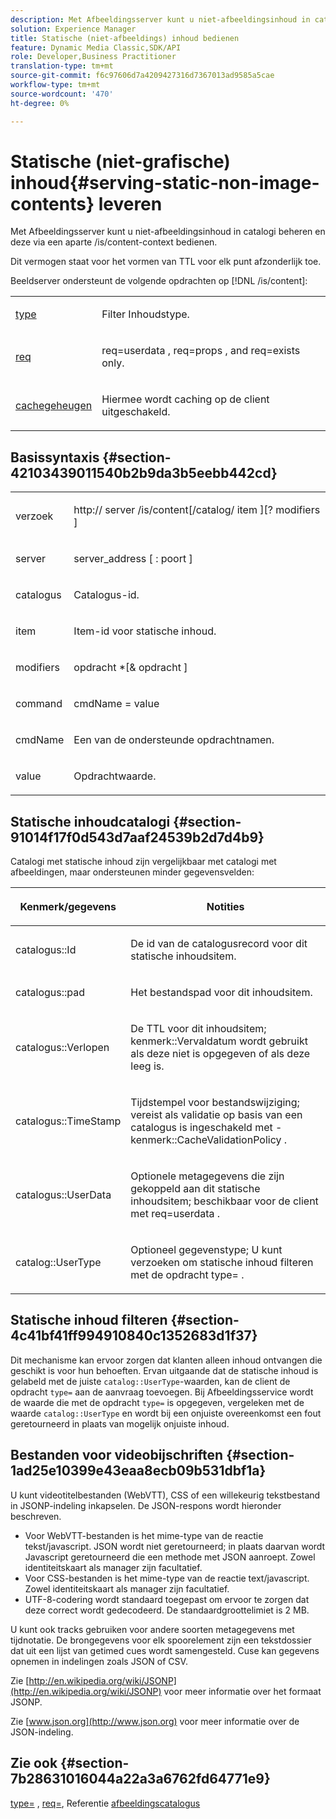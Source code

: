 ```yaml
---
description: Met Afbeeldingsserver kunt u niet-afbeeldingsinhoud in catalogi beheren en deze via een aparte /is/content-context bedienen.
solution: Experience Manager
title: Statische (niet-afbeeldings) inhoud bedienen
feature: Dynamic Media Classic,SDK/API
role: Developer,Business Practitioner
translation-type: tm+mt
source-git-commit: f6c97606d7a4209427316d7367013ad9585a5cae
workflow-type: tm+mt
source-wordcount: '470'
ht-degree: 0%

---
```



# Statische (niet-grafische) inhoud{#serving-static-non-image-contents} leveren

Met Afbeeldingsserver kunt u niet-afbeeldingsinhoud in catalogi beheren en deze via een aparte /is/content-context bedienen.

Dit vermogen staat voor het vormen van TTL voor elk punt afzonderlijk toe.

Beeldserver ondersteunt de volgende opdrachten op [!DNL /is/content]:

<table id="simpletable_8A3AB1D1D20F4B6CBE86767E94735980"> 
 <tr class="strow"> 
  <td class="stentry"> <p> <a href="../../is-api/http-ref/image-serving-api-ref/c-http-protocol-reference/c-command-reference/r-type.md#reference-89094fd1c50c444eb082cd266769cccb" format="dita" scope="local"> type  </a> </p> </td> 
  <td class="stentry"> <p>Filter Inhoudstype. </p> </td> 
 </tr> 
 <tr class="strow"> 
  <td class="stentry"> <p> <a href="../../is-api/http-ref/image-serving-api-ref/c-http-protocol-reference/c-command-reference/r-req/r-req.md#reference-907cdb4a97034db7ad94695f25552e76" format="dita" scope="local"> req  </a> </p> </td> 
  <td class="stentry"> <p> <span class="codeph"> req=userdata  </span>,  <span class="codeph"> req=props  </span>, and  <span class="codeph"> req=exists  </span> only. </p> </td> 
 </tr> 
 <tr class="strow"> 
  <td class="stentry"> <p> <a href="../../is-api/http-ref/image-serving-api-ref/c-http-protocol-reference/c-command-reference/r-is-http-cache.md#reference-168189bee4ce4d1189d427891f22be2e" format="dita" scope="local"> cachegeheugen  </a> </p> </td> 
  <td class="stentry"> <p>Hiermee wordt caching op de client uitgeschakeld. </p> </td> 
 </tr> 
</table>

## Basissyntaxis {#section-42103439011540b2b9da3b5eebb442cd}

<table id="simpletable_2F039A5BFA2C4E22B014F42ECBCDA0A2"> 
 <tr class="strow"> 
  <td class="stentry"> <p> <span class="codeph"> <span class="varname"> verzoek  </span> </span> </p> </td> 
  <td class="stentry"> <p> <span class="codeph"> <span class="filepath"> http://  <span class="varname"> server  </span>/is/content[/catalog/ <span class="varname"> item  </span>][? <span class="varname"> modifiers  </span>]  </span> </span> </p> </td> 
 </tr> 
 <tr class="strow"> 
  <td class="stentry"> <p> <span class="codeph"> <span class="varname"> server  </span> </span> </p> </td> 
  <td class="stentry"> <p> <span class="codeph"> <span class="varname"> server_address  </span>[ :  <span class="varname"> poort  </span>]  </span> </p> </td> 
 </tr> 
 <tr class="strow"> 
  <td class="stentry"> <p> <span class="codeph"> <span class="varname"> catalogus  </span> </span> </p> </td> 
  <td class="stentry"> <p>Catalogus-id. </p> </td> 
 </tr> 
 <tr class="strow"> 
  <td class="stentry"> <p> <span class="codeph"> <span class="varname"> item  </span> </span> </p> </td> 
  <td class="stentry"> <p>Item-id voor statische inhoud. </p> </td> 
 </tr> 
 <tr class="strow"> 
  <td class="stentry"> <p> <span class="codeph"> <span class="varname"> modifiers  </span> </span> </p> </td> 
  <td class="stentry"> <p> <span class="codeph"> <span class="varname"> opdracht  </span>*[&amp;  <span class="varname"> opdracht  </span>]  </span> </p> </td> 
 </tr> 
 <tr class="strow"> 
  <td class="stentry"> <p> <span class="codeph"> <span class="varname"> command  </span> </span> </p> </td> 
  <td class="stentry"> <p> <span class="codeph"> <span class="varname"> cmdName  </span>=  <span class="varname"> value  </span> </span> </p> </td> 
 </tr> 
 <tr class="strow"> 
  <td class="stentry"> <p> <span class="codeph"> <span class="varname"> cmdName  </span> </span> </p> </td> 
  <td class="stentry"> <p>Een van de ondersteunde opdrachtnamen. </p> </td> 
 </tr> 
 <tr class="strow"> 
  <td class="stentry"> <p> <span class="codeph"> <span class="varname"> value  </span> </span> </p> </td> 
  <td class="stentry"> <p>Opdrachtwaarde. </p> </td> 
 </tr> 
</table>

## Statische inhoudcatalogi {#section-91014f17f0d543d7aaf24539b2d7d4b9}

Catalogi met statische inhoud zijn vergelijkbaar met catalogi met afbeeldingen, maar ondersteunen minder gegevensvelden:

<table id="table_71A565DF5EC94913AD35CB13B0C7A27D"> 
 <thead> 
  <tr> 
   <th colname="col1" class="entry"> <p>Kenmerk/gegevens </p> </th> 
   <th colname="col2" class="entry"> <p>Notities </p> </th> 
  </tr> 
 </thead>
 <tbody> 
  <tr> 
   <td colname="col1"> <p> <span class="codeph"> catalogus::Id  </span> </p> </td> 
   <td colname="col2"> <p>De id van de catalogusrecord voor dit statische inhoudsitem. </p> </td> 
  </tr> 
  <tr> 
   <td colname="col1"> <p> <span class="codeph"> catalogus::pad  </span> </p> </td> 
   <td colname="col2"> <p>Het bestandspad voor dit inhoudsitem. </p> </td> 
  </tr> 
  <tr> 
   <td colname="col1"> <p> <span class="codeph"> catalogus::Verlopen  </span> </p> </td> 
   <td colname="col2"> <p>De TTL voor dit inhoudsitem; <span class="codeph"> kenmerk::Vervaldatum </span> wordt gebruikt als deze niet is opgegeven of als deze leeg is. </p> </td> 
  </tr> 
  <tr> 
   <td colname="col1"> <p> <span class="codeph"> catalogus::TimeStamp  </span> </p> </td> 
   <td colname="col2"> <p>Tijdstempel voor bestandswijziging; vereist als validatie op basis van een catalogus is ingeschakeld met <span class="codeph">-kenmerk::CacheValidationPolicy </span>. </p> </td> 
  </tr> 
  <tr> 
   <td colname="col1"> <p> <span class="codeph"> catalogus::UserData  </span> </p> </td> 
   <td colname="col2"> <p>Optionele metagegevens die zijn gekoppeld aan dit statische inhoudsitem; beschikbaar voor de client met <span class="codeph"> req=userdata </span>. </p> </td> 
  </tr> 
  <tr> 
   <td colname="col1"> <p> <span class="codeph"> catalog::UserType  </span> </p> </td> 
   <td colname="col2"> <p>Optioneel gegevenstype; U kunt verzoeken om statische inhoud filteren met de opdracht <span class="codeph"> type= </span>. </p> </td> 
  </tr> 
 </tbody> 
</table>

## Statische inhoud filteren {#section-4c41bf41ff994910840c1352683d1f37}

Dit mechanisme kan ervoor zorgen dat klanten alleen inhoud ontvangen die geschikt is voor hun behoeften. Ervan uitgaande dat de statische inhoud is gelabeld met de juiste `catalog::UserType`-waarden, kan de client de opdracht `type=` aan de aanvraag toevoegen. Bij Afbeeldingsservice wordt de waarde die met de opdracht `type=` is opgegeven, vergeleken met de waarde `catalog::UserType` en wordt bij een onjuiste overeenkomst een fout geretourneerd in plaats van mogelijk onjuiste inhoud.

## Bestanden voor videobijschriften {#section-1ad25e10399e43eaa8ecb09b531dbf1a}

U kunt videotitelbestanden (WebVTT), CSS of een willekeurig tekstbestand in JSONP-indeling inkapselen. De JSON-respons wordt hieronder beschreven.

* Voor WebVTT-bestanden is het mime-type van de reactie tekst/javascript. JSON wordt niet geretourneerd; in plaats daarvan wordt Javascript geretourneerd die een methode met JSON aanroept. Zowel identiteitskaart als manager zijn facultatief.
* Voor CSS-bestanden is het mime-type van de reactie text/javascript. Zowel identiteitskaart als manager zijn facultatief.
* UTF-8-codering wordt standaard toegepast om ervoor te zorgen dat deze correct wordt gedecodeerd. De standaardgroottelimiet is 2 MB.

U kunt ook tracks gebruiken voor andere soorten metagegevens met tijdnotatie. De brongegevens voor elk spoorelement zijn een tekstdossier dat uit een lijst van getimed cues wordt samengesteld. Cuse kan gegevens opnemen in indelingen zoals JSON of CSV.

Zie [http://en.wikipedia.org/wiki/JSONP](http://en.wikipedia.org/wiki/JSONP) voor meer informatie over het formaat JSONP.

Zie [www.json.org](http://www.json.org) voor meer informatie over de JSON-indeling.

## Zie ook {#section-7b28631016044a22a3a6762fd64771e9}

[type=](../../is-api/http-ref/image-serving-api-ref/c-http-protocol-reference/c-command-reference/r-type.md#reference-89094fd1c50c444eb082cd266769cccb) ,  [req=](../../is-api/http-ref/image-serving-api-ref/c-http-protocol-reference/c-command-reference/r-req/r-req.md#reference-907cdb4a97034db7ad94695f25552e76), Referentie  [afbeeldingscatalogus](../../is-api/image-serving-api-ref/c-image-catalog-reference/c-image-catalog-reference.md#concept-e23d45ea3abe43119d5144e01c14b0b5)
